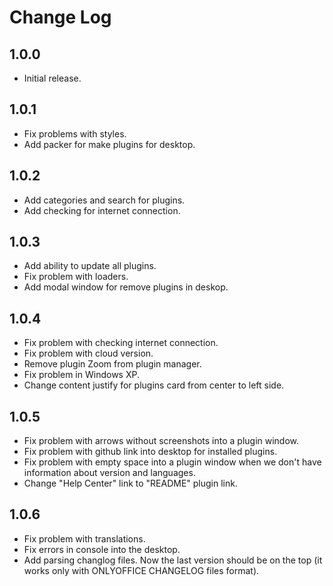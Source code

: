 # Change Log

## 1.0.0

* Initial release.

## 1.0.1

* Fix problems with styles.
* Add packer for make plugins for desktop.

## 1.0.2

* Add categories and search for plugins.
* Add checking for internet connection.

## 1.0.3

* Add ability to update all plugins.
* Fix problem with loaders.
* Add modal window for remove plugins in deskop.

## 1.0.4

* Fix problem with checking internet connection.
* Fix problem with cloud version.
* Remove plugin Zoom from plugin manager.
* Fix problem in Windows XP.
* Change content justify for plugins card from center to left side.

## 1.0.5

* Fix problem with arrows without screenshots into a plugin window.
* Fix problem with github link into desktop for installed plugins.
* Fix problem with empty space into a plugin window when we don't have information about version and languages.
* Change "Help Center" link to "README" plugin link.

## 1.0.6

* Fix problem with translations.
* Fix errors in console into the desktop.
* Add parsing changlog files. Now the last version should be on the top (it works only with ONLYOFFICE CHANGELOG files format).
